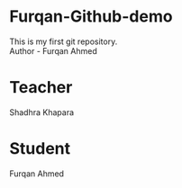 # Furqan-Github-demo

This is my first git repository.
<br>
Author - Furqan Ahmed

# Teacher

Shadhra Khapara

# Student

Furqan Ahmed
